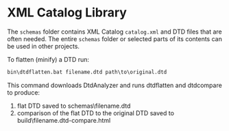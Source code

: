 # XML Catalog Library

The `schemas` folder contains XML Catalog `catalog.xml` and DTD files that are often needed. The entire `schemas` folder or selected parts of its contents can be used in other projects.


To flatten (minify) a DTD run:

```cmd
bin\dtdflatten.bat filename.dtd path\to\original.dtd
```

This command downloads DtdAnalyzer and runs dtdflatten and dtdcompare to produce:

1. flat DTD saved to schemas\filename.dtd
2. comparison of the flat DTD to the original DTD saved to build\filename.dtd-compare.html


